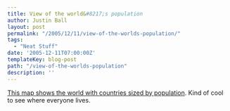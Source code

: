 ```yaml
---
title: View of the world&#8217;s population
author: Justin Ball
layout: post
permalink: "/2005/12/11/view-of-the-worlds-population/"
tags:
  - "Neat Stuff"
date: '2005-12-11T07:00:00Z'
templateKey: blog-post
path: "/view-of-the-worlds-population"
description: ''
---
```


[This map shows the world with countries sized by population][1]. Kind of cool to see where everyone lives.

 [1]: http://www.odt.org/Pictures/poplcart.jpg
